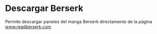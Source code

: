 # Descargar Berserk
 Permite descargar paneles del manga Berserk directamente de la página www.readberserk.com
